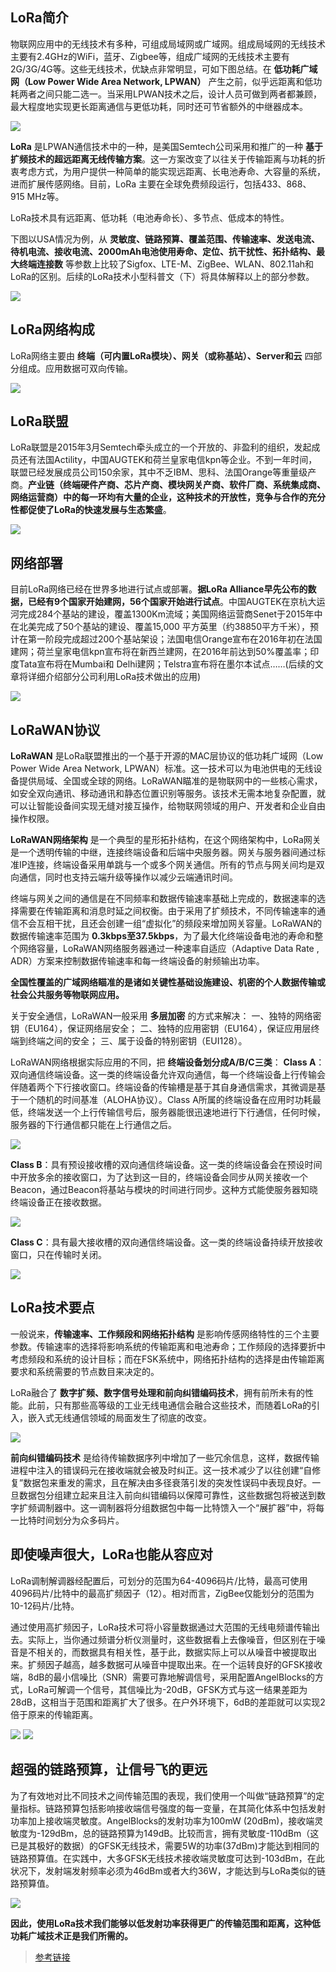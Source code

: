 ## LoRa简介

物联网应用中的无线技术有多种，可组成局域网或广域网。组成局域网的无线技术主要有2.4GHz的WiFi，蓝牙、Zigbee等，组成广域网的无线技术主要有2G/3G/4G等。这些无线技术，优缺点非常明显，可如下图总结。在 **低功耗广域网（Low Power Wide Area Network, LPWAN）** 产生之前，似乎远距离和低功耗两者之间只能二选一。当采用LPWAN技术之后，设计人员可做到两者都兼顾，最大程度地实现更长距离通信与更低功耗，同时还可节省额外的中继器成本。

![](../images/lora1.jpg)

**LoRa** 是LPWAN通信技术中的一种，是美国Semtech公司采用和推广的一种 **基于扩频技术的超远距离无线传输方案**。这一方案改变了以往关于传输距离与功耗的折衷考虑方式，为用户提供一种简单的能实现远距离、长电池寿命、大容量的系统，进而扩展传感网络。目前，LoRa 主要在全球免费频段运行，包括433、868、915 MHz等。

LoRa技术具有远距离、低功耗（电池寿命长）、多节点、低成本的特性。

下图以USA情况为例，从 **灵敏度、链路预算、覆盖范围、传输速率、发送电流、待机电流、接收电流、2000mAh电池使用寿命、定位、抗干扰性、拓扑结构、最大终端连接数** 等参数上比较了Sigfox、LTE-M、ZigBee、WLAN、802.11ah和 LoRa的区别。后续的LoRa技术小型科普文（下）将具体解释以上的部分参数。

![](../images/lora2.jpg)

## LoRa网络构成

LoRa网络主要由 **终端（可内置LoRa模块）、网关（或称基站）、Server和云** 四部分组成。应用数据可双向传输。

![](../images/lora3.jpg)

## LoRa联盟
LoRa联盟是2015年3月Semtech牵头成立的一个开放的、非盈利的组织，发起成员还有法国Actility，中国AUGTEK和荷兰皇家电信kpn等企业。不到一年时间，联盟已经发展成员公司150余家，其中不乏IBM、思科、法国Orange等重量级产商。**产业链（终端硬件产商、芯片产商、模块网关产商、软件厂商、系统集成商、网络运营商）中的每一环均有大量的企业，这种技术的开放性，竞争与合作的充分性都促使了LoRa的快速发展与生态繁盛**。

![](../images/lora4.jpg)

## 网络部署

目前LoRa网络已经在世界多地进行试点或部署。**据LoRa Alliance早先公布的数据，已经有9个国家开始建网，56个国家开始进行试点**。中国AUGTEK在京杭大运河完成284个基站的建设，覆盖1300Km流域；美国网络运营商Senet于2015年中在北美完成了50个基站的建设、覆盖15,000 平方英里（约38850平方千米），预计在第一阶段完成超过200个基站架设；法国电信Orange宣布在2016年初在法国建网；荷兰皇家电信kpn宣布将在新西兰建网，在2016年前达到50%覆盖率；印度Tata宣布将在Mumbai和 Delhi建网；Telstra宣布将在墨尔本试点……(后续的文章将详细介绍部分公司利用LoRa技术做出的应用)

![](../images/lora5.jpg)

## LoRaWAN协议

**LoRaWAN** 是LoRa联盟推出的一个基于开源的MAC层协议的低功耗广域网（Low Power Wide Area Network, LPWAN）标准。这一技术可以为电池供电的无线设备提供局域、全国或全球的网络。LoRaWAN瞄准的是物联网中的一些核心需求，如安全双向通讯、移动通讯和静态位置识别等服务。该技术无需本地复杂配置，就可以让智能设备间实现无缝对接互操作，给物联网领域的用户、开发者和企业自由操作权限。  

**LoRaWAN网络架构** 是一个典型的星形拓扑结构，在这个网络架构中，LoRa网关是一个透明传输的中继，连接终端设备和后端中央服务器。网关与服务器间通过标准IP连接，终端设备采用单跳与一个或多个网关通信。所有的节点与网关间均是双向通信，同时也支持云端升级等操作以减少云端通讯时间。

终端与网关之间的通信是在不同频率和数据传输速率基础上完成的，数据速率的选择需要在传输距离和消息时延之间权衡。由于采用了扩频技术，不同传输速率的通信不会互相干扰，且还会创建一组“虚拟化”的频段来增加网关容量。LoRaWAN的数据传输速率范围为 **0.3kbps至37.5kbps**，为了最大化终端设备电池的寿命和整个网络容量，LoRaWAN网络服务器通过一种速率自适应（Adaptive Data Rate , ADR）方案来控制数据传输速率和每一终端设备的射频输出功率。

**全国性覆盖的广域网络瞄准的是诸如关键性基础设施建设、机密的个人数据传输或社会公共服务等物联网应用。**

关于安全通信，LoRaWAN一般采用 **多层加密** 的方式来解决：
一、独特的网络密钥（EU164），保证网络层安全；
二、独特的应用密钥（EU164），保证应用层终端到终端之间的安全；
三、属于设备的特别密钥（EUI128）。

LoRaWAN网络根据实际应用的不同，把 **终端设备划分成A/B/C三类**：
**Class A**：双向通信终端设备。这一类的终端设备允许双向通信，每一个终端设备上行传输会伴随着两个下行接收窗口。终端设备的传输槽是基于其自身通信需求，其微调是基于一个随机的时间基准（ALOHA协议）。Class  A所属的终端设备在应用时功耗最低，终端发送一个上行传输信号后，服务器能很迅速地进行下行通信，任何时候，服务器的下行通信都只能在上行通信之后。

![](../images/lora6.jpg)

**Class B**：具有预设接收槽的双向通信终端设备。这一类的终端设备会在预设时间中开放多余的接收窗口，为了达到这一目的，终端设备会同步从网关接收一个Beacon，通过Beacon将基站与模块的时间进行同步。这种方式能使服务器知晓终端设备正在接收数据。

![](../images/lora7.jpg)

**Class C**：具有最大接收槽的双向通信终端设备。这一类的终端设备持续开放接收窗口，只在传输时关闭。

![](../images/lora8.jpg)

## LoRa技术要点

一般说来，**传输速率、工作频段和网络拓扑结构** 是影响传感网络特性的三个主要参数。传输速率的选择将影响系统的传输距离和电池寿命；工作频段的选择要折中考虑频段和系统的设计目标；而在FSK系统中，网络拓扑结构的选择是由传输距离要求和系统需要的节点数目来决定的。

LoRa融合了 **数字扩频、数字信号处理和前向纠错编码技术**，拥有前所未有的性能。此前，只有那些高等级的工业无线电通信会融合这些技术，而随着LoRa的引入，嵌入式无线通信领域的局面发生了彻底的改变。

![](../images/lora9.jpg)

**前向纠错编码技术** 是给待传输数据序列中增加了一些冗余信息，这样，数据传输进程中注入的错误码元在接收端就会被及时纠正。这一技术减少了以往创建“自修复”数据包来重发的需求，且在解决由多径衰落引发的突发性误码中表现良好。一旦数据包分组建立起来且注入前向纠错编码以保障可靠性，这些数据包将被送到数字扩频调制器中。这一调制器将分组数据包中每一比特馈入一个“展扩器”中，将每一比特时间划分为众多码片。

## 即使噪声很大，LoRa也能从容应对

LoRa调制解调器经配置后，可划分的范围为64-4096码片/比特，最高可使用4096码片/比特中的最高扩频因子（12）。相对而言，ZigBee仅能划分的范围为10-12码片/比特。

通过使用高扩频因子，LoRa技术可将小容量数据通过大范围的无线电频谱传输出去。实际上，当你通过频谱分析仪测量时，这些数据看上去像噪音，但区别在于噪音是不相关的，而数据具有相关性，基于此，数据实际上可以从噪音中被提取出来。扩频因子越高，越多数据可从噪音中提取出来。在一个运转良好的GFSK接收端，8dB的最小信噪比（SNR）需要可靠地解调信号，采用配置AngelBlocks的方式，LoRa可解调一个信号，其信噪比为-20dB，GFSK方式与这一结果差距为28dB，这相当于范围和距离扩大了很多。在户外环境下，6dB的差距就可以实现2倍于原来的传输距离。

![](../images/lora10.jpg)
![](../images/lora11.jpg)


## 超强的链路预算，让信号飞的更远

为了有效地对比不同技术之间传输范围的表现，我们使用一个叫做“链路预算”的定量指标。链路预算包括影响接收端信号强度的每一变量，在其简化体系中包括发射功率加上接收端灵敏度。AngelBlocks的发射功率为100mW (20dBm)，接收端灵敏度为-129dBm，总的链路预算为149dB。比较而言，拥有灵敏度-110dBm（这已是其极好的数据）的GFSK无线技术，需要5W的功率(37dBm)才能达到相同的链路预算值。在实践中，大多GFSK无线技术接收端灵敏度可达到-103dBm，在此状况下，发射端发射频率必须为46dBm或者大约36W，才能达到与LoRa类似的链路预算值。

![](../images/lora12.jpg)

**因此，使用LoRa技术我们能够以低发射功率获得更广的传输范围和距离，这种低功耗广域技术正是我们所需的。**

>[参考链接](https://zh.wikipedia.org/wiki/ZigBee)
